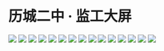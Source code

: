 # 历城二中 · 监工大屏

![](https://statcard.vercel.app/api?id=65363&dark_mode=true)
![](https://statcard.vercel.app/api?id=355844&dark_mode=true)
![](https://statcard.vercel.app/api?id=306957&dark_mode=true)
![](https://statcard.vercel.app/api?id=306982&dark_mode=true)
![](https://statcard.vercel.app/api?id=220524&dark_mode=true)
![](https://statcard.vercel.app/api?id=112917&dark_mode=true)
![](https://statcard.vercel.app/api?id=307143&dark_mode=true)
![](https://statcard.vercel.app/api?id=194093&dark_mode=true)
![](https://statcard.vercel.app/api?id=307042&dark_mode=true)
![](https://statcard.vercel.app/api?id=171851&dark_mode=true)
![](https://statcard.vercel.app/api?id=7868&dark_mode=true)
![](https://statcard.vercel.app/api?id=143771&dark_mode=true)
![](https://statcard.vercel.app/api?id=306954&dark_mode=true)
![](https://statcard.vercel.app/api?id=213237&dark_mode=true)
![](https://statcard.vercel.app/api?id=3501&dark_mode=true)